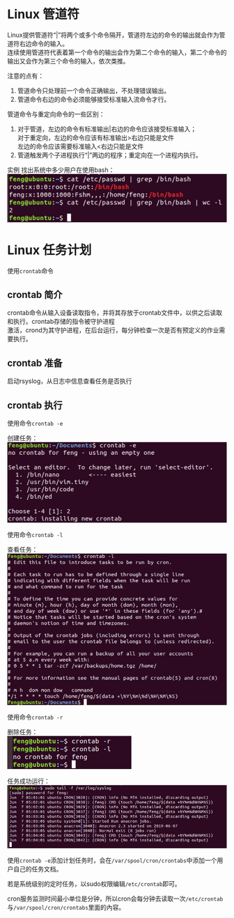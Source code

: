 # Linux 管道符
Linux提供管道符“|”将两个或多个命令隔开，管道符左边的命令的输出就会作为管道符右边命令的输入。  
连续使用管道符代表着第一个命令的输出会作为第二个命令的输入，第二个命令的输出又会作为第三个命令的输入，依次类推。

注意的点有：
1. 管道命令只处理前一个命令正确输出，不处理错误输出。
2. 管道命令右边的命令必须能够接受标准输入流命令才行。

管道命令与重定向命令的一些区别：
1. 对于管道，左边的命令有标准输出|右边的命令应该接受标准输入；  
对于重定向，左边的命令应该有标准输出>右边只能是文件  
左边的命令应该需要标准输入<右边只能是文件
2. 管道触发两个子进程执行“|”两边的程序；重定向在一个进程内执行。

实例 找出系统中多少用户在使用bash：  
![](https://github.com/DaJiaFeng/MarkdownGraph/raw/master/Res/wc.png)

# Linux 任务计划
使用```crontab```命令
## crontab 简介
crontab命令从输入设备读取指令，并将其存放于crontab文件中，以供之后读取和执行。crontab存储的指令被守护进程  
激活，crond为其守护进程，在后台运行，每分钟检查一次是否有预定义的作业需要执行。

## crontab 准备
启动rsyslog，从日志中信息查看任务是否执行

## crontab 执行
使用命令```crontab -e```

创建任务：  
![](https://github.com/DaJiaFeng/MarkdownGraph/raw/master/Res/cro-e.png)

使用命令```crontab -l```

查看任务：  
![](https://github.com/DaJiaFeng/MarkdownGraph/raw/master/Res/cro-l.jpg)

使用命令```crontab -r```

删除任务：  
![](https://github.com/DaJiaFeng/MarkdownGraph/raw/master/Res/cro-r.jpg)

任务成功运行：  
![](https://github.com/DaJiaFeng/MarkdownGraph/raw/master/Res/tail.jpg)

使用```crontab -e```添加计划任务时，会在```/var/spool/cron/crontabs```中添加一个用户自己的任务文档。  

若是系统级别的定时任务，以sudo权限编辑```/etc/crontab```即可。

cron服务监测时间最小单位是分钟，所以cron会每分钟去读取一次```/etc/crontab```与```/var/spool/cron/crontabs```里面的內容。
